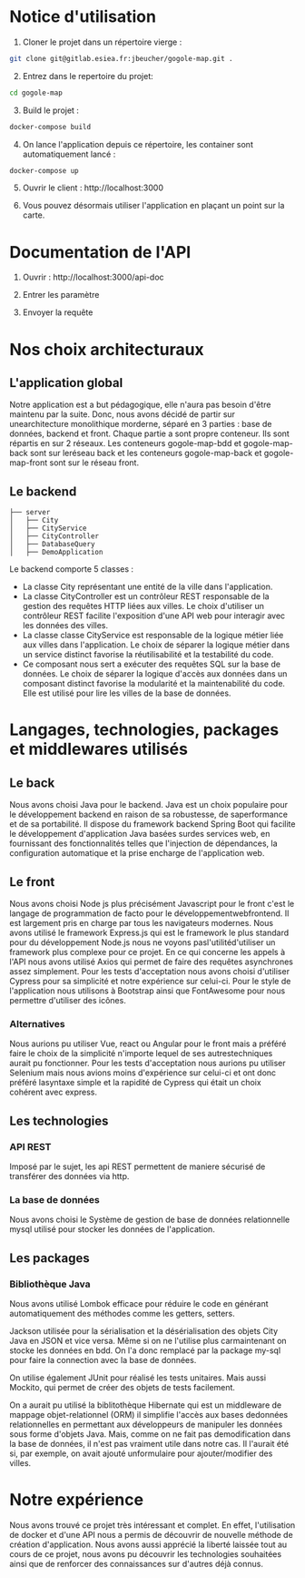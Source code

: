 # Notice d'utilisation
1. Cloner le projet dans un répertoire vierge : 
```bash
git clone git@gitlab.esiea.fr:jbeucher/gogole-map.git .
```

2. Entrez dans le repertoire du projet: 
```bash
cd gogole-map
```

3. Build le projet :
```bash
docker-compose build
```

4. On lance l'application depuis ce répertoire, les container sont automatiquement lancé :
```bash
docker-compose up
```

5. Ouvrir le client : http://localhost:3000

6. Vous pouvez désormais utiliser l'application en plaçant un point sur la carte. 

# Documentation de l'API
1. Ouvrir : http://localhost:3000/api-doc

2. Entrer les paramètre

3. Envoyer la requête


# Nos choix architecturaux
## L'application global
Notre application est a but pédagogique, elle n'aura pas besoin d'être maintenu par la suite. Donc, nous avons décidé de partir sur unearchitecture monolithique morderne, séparé en 3 parties : base de données, backend et front.
Chaque partie a sont propre conteneur. Ils sont répartis en sur 2 réseaux. Les conteneurs gogole-map-bdd et gogole-map-back sont sur leréseau back et les conteneurs gogole-map-back et gogole-map-front sont sur le réseau front.

## Le backend
	├── server
	│   ├── City 
	│   ├── CityService
	│   ├── CityController
	│   ├── DatabaseQuery
	│   ├── DemoApplication

Le backend comporte 5 classes :
- La classe City représentant une entité de la ville dans l'application.
- La classe CityController est un contrôleur REST responsable de la gestion des requêtes HTTP liées aux villes. Le choix d'utiliser un contrôleur REST facilite l'exposition d'une API web pour interagir avec les données des villes. 
- La classe classe CityService est responsable de la logique métier liée aux villes dans l'application. Le choix de séparer la logique métier dans un service distinct favorise la réutilisabilité et la testabilité du code.
- Ce composant nous sert a exécuter des requêtes SQL sur la base de données. Le choix de séparer la logique d'accès aux données dans un composant distinct favorise la modularité et la maintenabilité du code. Elle est utilisé pour lire les villes de la base de données.
# Langages, technologies, packages et middlewares utilisés
## Le back
Nous avons choisi Java pour le backend. Java est un choix populaire pour le développement backend en raison de sa robustesse, de saperformance et de sa portabilité. Il dispose du framework backend Spring Boot qui facilite le développement d'application Java basées surdes services web, en fournissant des fonctionnalités telles que l'injection de dépendances, la configuration automatique et la prise encharge de l'application web.
## Le front
Nous avons choisi Node js plus précisément Javascript pour le front c'est le langage de programmation de facto pour le développementwebfrontend. Il est largement pris en charge par tous les navigateurs modernes.
Nous avons utilisé le framework Express.js qui est le framework le plus standard pour du développement Node.js nous ne voyons pasl'utilitéd'utiliser un framework plus complexe pour ce projet.
En ce qui concerne les appels à l'API nous avons utilisé Axios qui permet de faire des requêtes asynchrones assez simplement.
Pour les tests d'acceptation nous avons choisi d'utiliser Cypress pour sa simplicité et notre expérience sur celui-ci.
Pour le style de l'application nous utilisons à Bootstrap ainsi que FontAwesome pour nous permettre d'utiliser des icônes.
### Alternatives
Nous aurions pu utiliser Vue, react ou Angular pour le front mais a préféré faire le choix de la simplicité n'importe lequel de ses autrestechniques aurait pu fonctionner.
Pour les tests d'acceptation nous aurions pu utiliser Selenium mais nous avions moins d'expérience sur celui-ci et ont donc préféré lasyntaxe 	simple et la rapidité de Cypress qui était un choix cohérent avec express.
	
## Les technologies
### API REST
Imposé par le sujet, les api REST permettent de maniere sécurisé de transférer des données via http.
### La base de données
Nous avons choisi le Système de gestion de base de données relationnelle mysql utilisé pour stocker les données de l'application.

## Les packages
### Bibliothèque Java
Nous avons utilisé Lombok efficace pour réduire le code en générant automatiquement des méthodes comme les getters, setters.

Jackson utilisée pour la sérialisation et la désérialisation des objets City Java en JSON et vice versa. Même si on ne l'utilise plus carmaintenant on stocke les données en bdd. On l'a donc remplacé par la package my-sql pour faire la connection avec la base de données.

On utilise également JUnit pour réalisé les tests unitaires. Mais aussi Mockito, qui permet de créer des objets de tests facilement.

On a aurait pu utilisé la biblitothèque Hibernate qui est un middleware de mappage objet-relationnel (ORM) il simplifie l'accès aux bases dedonnées relationnelles en permettant aux développeurs de manipuler les données sous forme d'objets Java. Mais, comme on ne fait pas demodification dans la base de données, il n'est pas vraiment utile dans notre cas. Il l'aurait été si, par exemple, on avait ajouté unformulaire pour ajouter/modifier des villes.

# Notre expérience
Nous avons trouvé ce projet très intéressant et complet. En effet, l'utilisation de docker et d'une API nous a permis de découvrir de nouvelle méthode de création d'application. Nous avons aussi apprécié la liberté laissée tout au cours de ce projet, nous avons pu découvrir les technologies souhaitées ainsi que de renforcer des connaissances sur d'autres déjà connus.